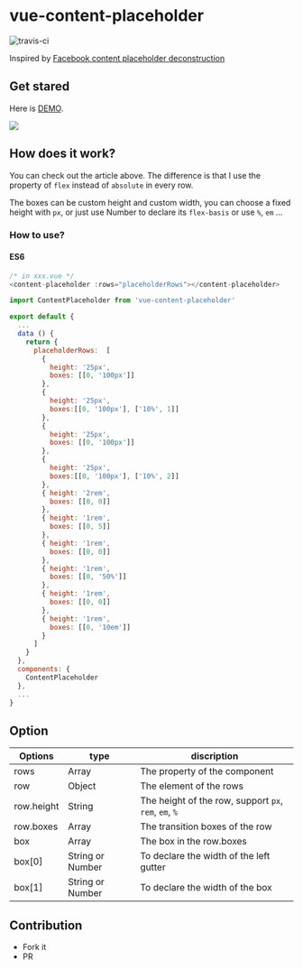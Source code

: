# vue-content-placeholder

![travis-ci](https://img.shields.io/travis/StevenYuysy/vue-content-placeholder.svg)

Inspired by [Facebook content placeholder deconstruction](http://cloudcannon.com/deconstructions/2014/11/15/facebook-content-placeholder-deconstruction.html)

## Get stared

Here is [DEMO](https://stevenyuysy.github.io/vue-content-placeholder/).

![](demo.gif)

## How does it work?

You can check out the article above. The difference is that I use the property of `flex` instead of `absolute` in every row.

The boxes can be custom height and custom width, you can choose a fixed height with `px`, or just use Number to declare its `flex-basis` or use `%`, `em` ...

### How to use?

#### ES6

```js
/* in xxx.vue */
<content-placeholder :rows="placeholderRows"></content-placeholder>

import ContentPlaceholder from 'vue-content-placeholder'

export default {
  ...
  data () {
    return {
      placeholderRows:  [
        {
          height: '25px',
          boxes: [[0, '100px']]
        },
        {
          height: '25px',
          boxes:[[0, '100px'], ['10%', 1]]
        },
        {
          height: '25px',
          boxes: [[0, '100px']]
        },
        {
          height: '25px',
          boxes:[[0, '100px'], ['10%', 2]]
        },
        { height: '2rem',
          boxes: [[0, 0]]
        },
        { height: '1rem',
          boxes: [[0, 5]]
        },
        { height: '1rem',
          boxes: [[0, 0]]
        },
        { height: '1rem',
          boxes: [[0, '50%']]
        },
        { height: '1rem',
          boxes: [[0, 0]]
        },
        { height: '1rem',
          boxes: [[0, '10em']]
        }
      ]
    }
  },
  components: {
    ContentPlaceholder
  },
  ...
}
```

## Option

| Options | type | discription|
| -- | -- | -- |
| rows | Array  | The property of the component |
| row  | Object | The element of the rows |
| row.height | String | The height of the row, support `px`, `rem`, `em`, `%` |
| row.boxes | Array | The transition boxes of the row |
| box | Array | The box in the row.boxes |
| box[0] | String or Number | To declare the width of the left gutter |
| box[1] | String or Number | To declare the width of the box |


## Contribution

- Fork it
- PR
